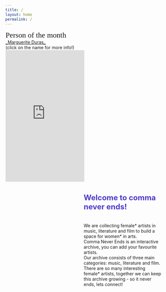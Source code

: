 ```yaml
---
title: /
layout: home
permalink: /
---
```


<html>

<style> 
  @import url('https://fonts.googleapis.com/css2?family=Roboto+Condensed&display=swap'); 
  @import url('https://fonts.googleapis.com/css2?family=Saira+Stencil+One&display=swap');

  @font-face {
    font-family: 'blox'; /*a name to be used later*/
    src: url("../_data/fonts/blox.ttf"); /*URL to font*/
}

h2 {color:#4C39CA; font-size: 24px;}
    
.divLeft {float: left; width:50%; height: 480px; margin:1px; overflow: hidden; background-color: #BC9FF;}
.divLeft-title{
    font-family: 'Saira Stencil One', cursive;
    font-size: 24px;
    margin: 0px;
}
.divRight {float: right; width: 50%; height: 480px; margin:1px; background-color: #BC9FF;}

</style>

<body>
<div class="divLeft">  
<div class ="divLeft-title"> Person of the month</div>
<a href="https://en.wikipedia.org/wiki/Marguerite_Duras?printable=yes" target="iframe_person">_Marguerite Duras_</a> <br/>
(click on the name for more info!)
<iframe name="iframe_person" left="1px;" right="0px;" width="100%" height="440px;" frameborder="0" allowfullscreen src="https://lh3.googleusercontent.com/pw/ACtC-3fqQeH_Szupw-xfguVev5NKEYI9V3w_3elKJAYc1MxbhqT-uGzN36bDrxGufYiRbBaS-SEK3knIgXVViSmJ6zZQ5IOyCFELlAkb7Ye-XKdeQS9fhWZLBtXoGZEPFmFOWq3c_vzWsYGMOunfFAyD4Gw=w308-h434-no">
</iframe>

</div>

<div class="divRight">  
<h2> Welcome to comma never ends! </h2>
<br/>
We are collecting female* artists in music, literature and film to build a space for women* in arts. <br/>
Comma Never Ends is an interactive archive, you can add your favourite artists. <br/>
Our archive consists of three main categories: music, literature and film. <br/>
There are so many interesting female* artists, together we can keep this archive growing - so it never ends, lets connect! <br/>
</div>

</body>

</html>
